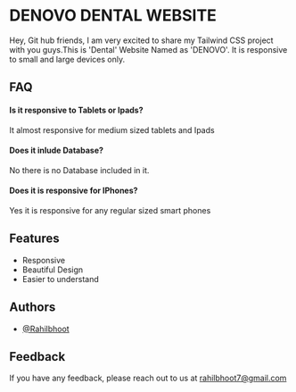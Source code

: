 
# DENOVO DENTAL WEBSITE

Hey, Git hub friends, I am very excited to share my Tailwind CSS project with you guys.This is 'Dental' Website Named as 'DENOVO'. It is responsive to small and large devices only.

## FAQ

#### Is it responsive to Tablets or Ipads?

It almost responsive for medium sized tablets and Ipads

#### Does it inlude Database?

No there is no Database included in it.

#### Does it is responsive for IPhones?

Yes it is responsive for any regular sized smart phones


## Features

- Responsive
- Beautiful Design
- Easier to understand



## Authors

- [@Rahilbhoot](https://github.com/Rahilbhoot)


## Feedback

If you have any feedback, please reach out to us at rahilbhoot7@gmail.com

